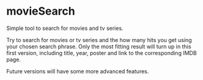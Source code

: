 # movieSearch
Simple tool to search for movies and tv series.

Try to search for movies or tv series and the how many hits you get using your chosen search phrase.
Only the most fitting result will turn up in this first version, including title, year, poster and link to the corresponding IMDB page.

Future versions will have some more advanced features.


